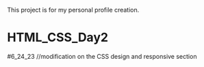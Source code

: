 This project is for my personal profile creation.

# HTML_CSS_Day2

#6_24_23
//modification on the CSS design and responsive section
